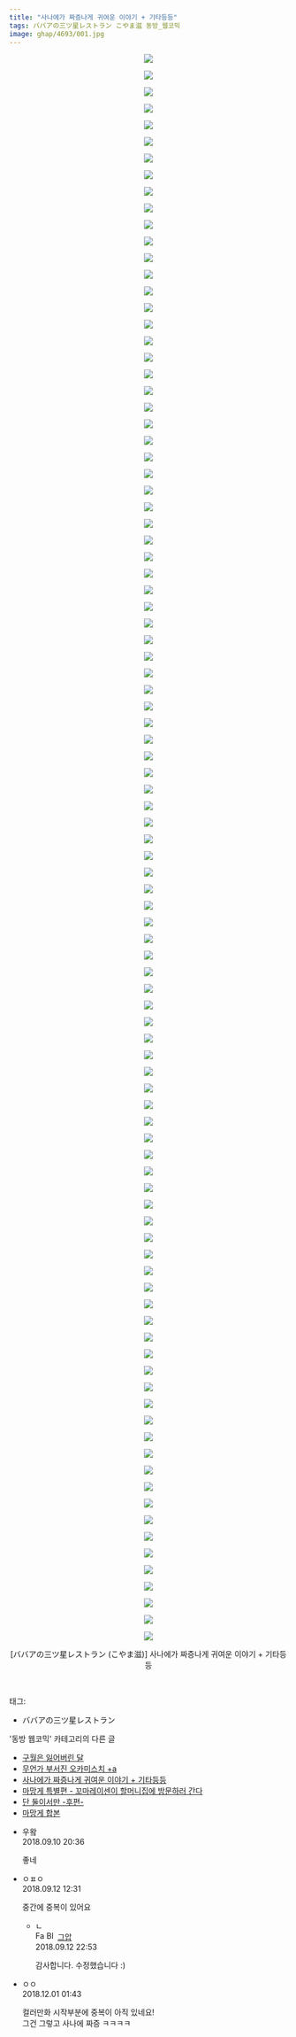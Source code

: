 ```yaml
---
title: "사나에가 짜증나게 귀여운 이야기 + 기타등등"
tags: ババアの三ツ星レストラン こやま滋 동방_웹코믹
image: ghap/4693/001.jpg
---
```

<div class="article">
<p style="text-align: center; clear: none; float: none;"><img src="{{ site.nasurl }}/ghap/4693/001.jpg"/></p>
<p style="text-align: center; clear: none; float: none;"><img src="{{ site.nasurl }}/ghap/4693/002.jpg"/></p>
<p style="text-align: center; clear: none; float: none;"><img src="{{ site.nasurl }}/ghap/4693/003.jpg"/></p>
<p style="text-align: center; clear: none; float: none;"><img src="{{ site.nasurl }}/ghap/4693/004.jpg"/></p>
<p style="text-align: center; clear: none; float: none;"><img src="{{ site.nasurl }}/ghap/4693/005.jpg"/></p>
<p style="text-align: center; clear: none; float: none;"><img src="{{ site.nasurl }}/ghap/4693/006.jpg"/></p>
<p style="text-align: center; clear: none; float: none;"><img src="{{ site.nasurl }}/ghap/4693/007.jpg"/></p>
<p style="text-align: center; clear: none; float: none;"><img src="{{ site.nasurl }}/ghap/4693/008.jpg"/></p>
<p style="text-align: center; clear: none; float: none;"><img src="{{ site.nasurl }}/ghap/4693/009.jpg"/></p>
<p style="text-align: center; clear: none; float: none;"><img src="{{ site.nasurl }}/ghap/4693/010.jpg"/></p>
<p style="text-align: center; clear: none; float: none;"><img src="{{ site.nasurl }}/ghap/4693/011.jpg"/></p>
<p style="text-align: center; clear: none; float: none;"><img src="{{ site.nasurl }}/ghap/4693/012.jpg"/></p>
<p style="text-align: center; clear: none; float: none;"><img src="{{ site.nasurl }}/ghap/4693/013.jpg"/></p>
<p style="text-align: center; clear: none; float: none;"><img src="{{ site.nasurl }}/ghap/4693/014.jpg"/></p>
<p style="text-align: center; clear: none; float: none;"><img src="{{ site.nasurl }}/ghap/4693/015.jpg"/></p>
<p style="text-align: center; clear: none; float: none;"><img src="{{ site.nasurl }}/ghap/4693/016.jpg"/></p>
<p style="text-align: center; clear: none; float: none;"><img src="{{ site.nasurl }}/ghap/4693/017.jpg"/></p>
<p style="text-align: center; clear: none; float: none;"><img src="{{ site.nasurl }}/ghap/4693/018.jpg"/></p>
<p style="text-align: center; clear: none; float: none;"><img src="{{ site.nasurl }}/ghap/4693/019.jpg"/></p>
<p style="text-align: center; clear: none; float: none;"><img src="{{ site.nasurl }}/ghap/4693/020.jpg"/></p>
<p style="text-align: center; clear: none; float: none;"><img src="{{ site.nasurl }}/ghap/4693/021.jpg"/></p>
<p style="text-align: center; clear: none; float: none;"><img src="{{ site.nasurl }}/ghap/4693/022.jpg"/></p>
<p style="text-align: center; clear: none; float: none;"><img src="{{ site.nasurl }}/ghap/4693/023.jpg"/></p>
<p style="text-align: center; clear: none; float: none;"><img src="{{ site.nasurl }}/ghap/4693/024.jpg"/></p>
<p style="text-align: center; clear: none; float: none;"><img src="{{ site.nasurl }}/ghap/4693/025.jpg"/></p>
<p style="text-align: center; clear: none; float: none;"><img src="{{ site.nasurl }}/ghap/4693/026.jpg"/></p>
<p style="text-align: center; clear: none; float: none;"><img src="{{ site.nasurl }}/ghap/4693/027.jpg"/></p>
<p style="text-align: center; clear: none; float: none;"><img src="{{ site.nasurl }}/ghap/4693/028.jpg"/></p>
<p style="text-align: center; clear: none; float: none;"><img src="{{ site.nasurl }}/ghap/4693/029.jpg"/></p>
<p style="text-align: center; clear: none; float: none;"><img src="{{ site.nasurl }}/ghap/4693/030.jpg"/></p>
<p style="text-align: center; clear: none; float: none;"><img src="{{ site.nasurl }}/ghap/4693/031.jpg"/></p>
<p style="text-align: center; clear: none; float: none;"><img src="{{ site.nasurl }}/ghap/4693/032.jpg"/></p>
<p style="text-align: center; clear: none; float: none;"><img src="{{ site.nasurl }}/ghap/4693/033.jpg"/></p>
<p style="text-align: center; clear: none; float: none;"><img src="{{ site.nasurl }}/ghap/4693/034.jpg"/></p>
<p style="text-align: center; clear: none; float: none;"><img src="{{ site.nasurl }}/ghap/4693/035.jpg"/></p>
<p style="text-align: center; clear: none; float: none;"><img src="{{ site.nasurl }}/ghap/4693/036.jpg"/></p>
<p style="text-align: center; clear: none; float: none;"><img src="{{ site.nasurl }}/ghap/4693/037.jpg"/></p>
<p style="text-align: center; clear: none; float: none;"><img src="{{ site.nasurl }}/ghap/4693/038.jpg"/></p>
<p style="text-align: center; clear: none; float: none;"><img src="{{ site.nasurl }}/ghap/4693/039.jpg"/></p>
<p style="text-align: center; clear: none; float: none;"><img src="{{ site.nasurl }}/ghap/4693/040.jpg"/></p>
<p style="text-align: center; clear: none; float: none;"><img src="{{ site.nasurl }}/ghap/4693/041.jpg"/></p>
<p style="text-align: center; clear: none; float: none;"><img src="{{ site.nasurl }}/ghap/4693/042.jpg"/></p>
<p style="text-align: center; clear: none; float: none;"><img src="{{ site.nasurl }}/ghap/4693/043.jpg"/></p>
<p style="text-align: center; clear: none; float: none;"><img src="{{ site.nasurl }}/ghap/4693/044.jpg"/></p>
<p style="text-align: center; clear: none; float: none;"><img src="{{ site.nasurl }}/ghap/4693/045.jpg"/></p>
<p style="text-align: center; clear: none; float: none;"><img src="{{ site.nasurl }}/ghap/4693/046.jpg"/></p>
<p style="text-align: center; clear: none; float: none;"><img src="{{ site.nasurl }}/ghap/4693/047.jpg"/></p>
<p style="text-align: center; clear: none; float: none;"><img src="{{ site.nasurl }}/ghap/4693/048.jpg"/></p>
<p style="text-align: center; clear: none; float: none;"><img src="{{ site.nasurl }}/ghap/4693/049.jpg"/></p>
<p style="text-align: center; clear: none; float: none;"><img src="{{ site.nasurl }}/ghap/4693/050.jpg"/></p>
<p style="text-align: center; clear: none; float: none;"><img src="{{ site.nasurl }}/ghap/4693/051.jpg"/></p>
<p style="text-align: center; clear: none; float: none;"><img src="{{ site.nasurl }}/ghap/4693/052.jpg"/></p>
<p style="text-align: center; clear: none; float: none;"><img src="{{ site.nasurl }}/ghap/4693/053.jpg"/></p>
<p style="text-align: center; clear: none; float: none;"><img src="{{ site.nasurl }}/ghap/4693/054.jpg"/></p>
<p style="text-align: center; clear: none; float: none;"><img src="{{ site.nasurl }}/ghap/4693/055.jpg"/></p>
<p style="text-align: center; clear: none; float: none;"><img src="{{ site.nasurl }}/ghap/4693/056.jpg"/></p>
<p style="text-align: center; clear: none; float: none;"><img src="{{ site.nasurl }}/ghap/4693/057.jpg"/></p>
<p style="text-align: center; clear: none; float: none;"><img src="{{ site.nasurl }}/ghap/4693/058.jpg"/></p>
<p style="text-align: center; clear: none; float: none;"><img src="{{ site.nasurl }}/ghap/4693/059.jpg"/></p>
<p style="text-align: center; clear: none; float: none;"><img src="{{ site.nasurl }}/ghap/4693/060.jpg"/></p>
<p style="text-align: center; clear: none; float: none;"><img src="{{ site.nasurl }}/ghap/4693/061.jpg"/></p>
<p style="text-align: center; clear: none; float: none;"><img src="{{ site.nasurl }}/ghap/4693/062.jpg"/></p>
<p style="text-align: center; clear: none; float: none;"><img src="{{ site.nasurl }}/ghap/4693/063.jpg"/></p>
<p style="text-align: center; clear: none; float: none;"><img src="{{ site.nasurl }}/ghap/4693/064.jpg"/></p>
<p style="text-align: center; clear: none; float: none;"><img src="{{ site.nasurl }}/ghap/4693/065.jpg"/></p>
<p style="text-align: center; clear: none; float: none;"><img src="{{ site.nasurl }}/ghap/4693/066.jpg"/></p>
<p style="text-align: center; clear: none; float: none;"><img src="{{ site.nasurl }}/ghap/4693/067.jpg"/></p>
<p style="text-align: center; clear: none; float: none;"><img src="{{ site.nasurl }}/ghap/4693/068.jpg"/></p>
<p style="text-align: center; clear: none; float: none;"><img src="{{ site.nasurl }}/ghap/4693/069.jpg"/></p>
<p style="text-align: center; clear: none; float: none;"><img src="{{ site.nasurl }}/ghap/4693/070.jpg"/></p>
<p style="text-align: center; clear: none; float: none;"><img src="{{ site.nasurl }}/ghap/4693/071.jpg"/></p>
<p style="text-align: center; clear: none; float: none;"><img src="{{ site.nasurl }}/ghap/4693/072.jpg"/></p>
<p style="text-align: center; clear: none; float: none;"><img src="{{ site.nasurl }}/ghap/4693/073.jpg"/></p>
<p style="text-align: center; clear: none; float: none;"><img src="{{ site.nasurl }}/ghap/4693/074.jpg"/></p>
<p style="text-align: center; clear: none; float: none;"><img src="{{ site.nasurl }}/ghap/4693/075.jpg"/></p>
<p style="text-align: center; clear: none; float: none;"><img src="{{ site.nasurl }}/ghap/4693/076.jpg"/></p>
<p style="text-align: center; clear: none; float: none;"><img src="{{ site.nasurl }}/ghap/4693/077.jpg"/></p>
<p style="text-align: center; clear: none; float: none;"><img src="{{ site.nasurl }}/ghap/4693/078.jpg"/></p>
<p style="text-align: center; clear: none; float: none;"><img src="{{ site.nasurl }}/ghap/4693/079.jpg"/></p>
<p style="text-align: center; clear: none; float: none;"><img src="{{ site.nasurl }}/ghap/4693/080.jpg"/></p>
<p style="text-align: center; clear: none; float: none;"><img src="{{ site.nasurl }}/ghap/4693/081.jpg"/></p>
<p style="text-align: center; clear: none; float: none;"><img src="{{ site.nasurl }}/ghap/4693/082.jpg"/></p>
<p style="text-align: center; clear: none; float: none;"><img src="{{ site.nasurl }}/ghap/4693/083.jpg"/></p>
<p style="text-align: center; clear: none; float: none;"><img src="{{ site.nasurl }}/ghap/4693/084.jpg"/></p>
<p style="text-align: center; clear: none; float: none;"><img src="{{ site.nasurl }}/ghap/4693/085.jpg"/></p>
<p style="text-align: center; clear: none; float: none;"><img src="{{ site.nasurl }}/ghap/4693/086.jpg"/></p>
<p style="text-align: center; clear: none; float: none;"><img src="{{ site.nasurl }}/ghap/4693/087.jpg"/></p>
<p style="text-align: center; clear: none; float: none;"><img src="{{ site.nasurl }}/ghap/4693/088.jpg"/></p>
<p style="text-align: center; clear: none; float: none;"><img src="{{ site.nasurl }}/ghap/4693/089.jpg"/></p>
<p style="text-align: center; clear: none; float: none;"><img src="{{ site.nasurl }}/ghap/4693/090.jpg"/></p>
<p style="text-align: center; clear: none; float: none;"><img src="{{ site.nasurl }}/ghap/4693/091.jpg"/></p>
<p style="text-align: center; clear: none; float: none;"><img src="{{ site.nasurl }}/ghap/4693/092.jpg"/></p>
<p style="text-align: center; clear: none; float: none;"><img src="{{ site.nasurl }}/ghap/4693/093.jpg"/></p>
<p style="text-align: center; clear: none; float: none;"><img src="{{ site.nasurl }}/ghap/4693/094.jpg"/></p>
<p style="text-align: center; clear: none; float: none;"><img src="{{ site.nasurl }}/ghap/4693/095.jpg"/></p>
<p style="text-align: center; clear: none; float: none;"><img src="{{ site.nasurl }}/ghap/4693/096.jpg"/></p>
<p style="text-align: center; clear: none; float: none;">[ババアの三ツ星レストラン (こやま滋)] 사나에가 짜증나게 귀여운 이야기 + 기타등등</p>
<p><br/></p>
</div><div class="tagTrail">
<p>태그: </p>
<ul>
<li>ババアの三ツ星レストラン</li>
</ul>
</div><div class="another">
<p>'동방 웹코믹' 카테고리의 다른 글</p>
<ul>
<li><a href="/2018-09-18-ghap_4703">구월은 잃어버린 달</a></li>
<li><a href="/2018-09-11-ghap_4695">무언가 부서진 오카미스치 +a</a></li>
<li><a href="/2018-09-10-ghap_4693">사나에가 짜증나게 귀여운 이야기 + 기타등등</a></li>
<li><a href="/2018-09-10-ghap_4692">마망게 특별편 - 꼬마레이센이 할머니집에 방문하러 간다</a></li>
<li><a href="/2018-09-09-ghap_4690">단 둘이서만 -후편-</a></li>
<li><a href="/2018-09-09-ghap_4689">마망게 합본</a></li>
</ul>
</div><div class="cb_module cb_fluid">
<div class="cb_wrt cb_profile">
<div class="comment">
<ul>
<li class="cb_thumb_off" id="comment15329698">
<div class="cb_comment_area">
<div class="cb_info_area">
<div class="cb_section">
<span class="cb_nick_name">우왘</span>
</div>
<div class="cb_section">
<span class="cb_date">2018.09.10 20:36 </span>
</div>
</div>
<div class="cb_dsc_comment">
<p class="cb_dsc">
											좋네
										</p>
</div>
</div></li>
<li class="cb_thumb_off" id="comment15331034">
<div class="cb_comment_area">
<div class="cb_info_area">
<div class="cb_section">
<span class="cb_nick_name">ㅇㅍㅇ</span>
</div>
<div class="cb_section">
<span class="cb_date">2018.09.12 12:31 </span>
</div>
</div>
<div class="cb_dsc_comment">
<p class="cb_dsc">
											중간에 중복이 있어요
										</p>
</div>
<ul>
<li class="cb_thumb_off" id="comment15331305">
<span class="cb_bu_subnode">ㄴ</span>
<div class="cb_comment_area">
<div class="cb_info_area">
<div class="cb_section">
<span class="cb_nick_name"><img alt="Favicon of https://ghaptouhou.tistory.com" height="16" onerror="this.onerror=null;this.parentNode.removeChild(this)" src="https://ghaptouhou.tistory.com/favicon.ico" width="16"/> <img alt="BlogIcon" height="16" onerror="this.parentNode.removeChild(this)" src="https://ghaptouhou.tistory.com/index.gif" width="16"/> <a href="https://ghaptouhou.tistory.com" onclick="return openLinkInNewWindow(this)"> 그압</a><span class="tistoryProfileLayerTrigger" onclick='TistoryProfile.show(event, this, {"title":"\uc800\uae30 \uc774\uac70 \ub098\uc911\uc5d0 \uc218\uc815 \uac00\ub2a5\ud558\ub098\uc694","url":"https:\/\/ghap.tistory.com","nickname":"\uadf8\uc555","items":[]}); return false;'></span></span>
</div>
<div class="cb_section">
<span class="cb_date">2018.09.12 22:53 </span>
</div>
</div>
<div class="cb_dsc_comment">
<p class="cb_dsc">
																감사합니다. 수정했습니다 :)
															</p>
</div>
</div>
</li>
</ul>
</div></li>
<li class="cb_thumb_off" id="comment15380773">
<div class="cb_comment_area">
<div class="cb_info_area">
<div class="cb_section">
<span class="cb_nick_name">ㅇㅇ</span>
</div>
<div class="cb_section">
<span class="cb_date">2018.12.01 01:43 </span>
</div>
</div>
<div class="cb_dsc_comment">
<p class="cb_dsc">
											컬러만화 시작부분에 중복이 아직 있네요!<br/>
그건 그렇고 사나에 짜증 ㅋㅋㅋㅋ
										</p>
</div>
</div></li>
</ul>
</div>
</div><!-- commentList close -->
</div>